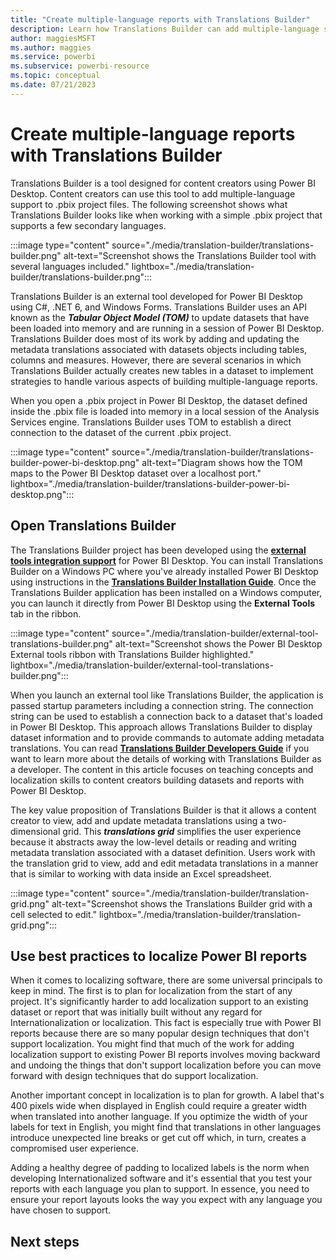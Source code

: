 ```yaml
---
title: "Create multiple-language reports with Translations Builder"
description: Learn how Translations Builder can add multiple-language support to Power BI project files. Use best practices to localize Power BI reports.
author: maggiesMSFT   
ms.author: maggies
ms.service: powerbi
ms.subservice: powerbi-resource
ms.topic: conceptual
ms.date: 07/21/2023
---
```

# Create multiple-language reports with Translations Builder

Translations Builder is a tool designed for content creators using Power BI Desktop. Content creators can use this tool to add multiple-language support to .pbix project files. The following screenshot shows what Translations Builder looks like when working with a simple .pbix project that supports a few secondary languages.

:::image type="content" source="./media/translation-builder/translations-builder.png" alt-text="Screenshot shows the Translations Builder tool with several languages included." lightbox="./media/translation-builder/translations-builder.png":::

Translations Builder is an external tool developed for Power BI Desktop using C#, .NET 6, and Windows Forms. Translations Builder uses an API known as the ***Tabular Object Model (TOM)*** to update datasets that have been loaded into memory and are running in a session of Power BI Desktop. Translations Builder does most of its work by adding and updating the metadata translations associated with datasets objects including tables, columns and measures. However, there are several scenarios in which Translations Builder actually creates new tables in a dataset to implement strategies to handle various aspects of building multiple-language reports.

When you open a .pbix project in Power BI Desktop, the dataset defined inside the .pbix file is loaded into memory in a local session of the Analysis Services engine. Translations Builder uses TOM to establish a direct connection to the dataset of the current .pbix project.

:::image type="content" source="./media/translation-builder/translations-builder-power-bi-desktop.png" alt-text="Diagram shows how the TOM maps to the Power BI Desktop dataset over a localhost port." lightbox="./media/translation-builder/translations-builder-power-bi-desktop.png":::

## Open Translations Builder

The Translations Builder project has been developed using the [**external tools integration support**](https://docs.microsoft.com/en-us/power-bi/transform-model/desktop-external-tools) for Power BI Desktop. You can install Translations Builder on a Windows PC where you've already installed Power BI Desktop using instructions in the [**Translations Builder Installation Guide**](https://github.com/PowerBiDevCamp/TranslationsBuilder/blob/main/Docs/Installation%20Guide.md). Once the Translations Builder application has been installed on a Windows computer, you can launch it directly from Power BI Desktop using the **External Tools** tab in the ribbon.

:::image type="content" source="./media/translation-builder/external-tool-translations-builder.png" alt-text="Screenshot shows the Power BI Desktop External tools ribbon with Translations Builder highlighted." lightbox="./media/translation-builder/external-tool-translations-builder.png":::

When you launch an external tool like Translations Builder, the application is passed startup parameters including a connection string. The connection string can be used to establish a connection back to a dataset that's loaded in Power BI Desktop. This approach allows Translations Builder to display dataset information and to provide commands to automate adding metadata translations. You can read [**Translations Builder Developers Guide**](https://github.com/PowerBiDevCamp/TranslationsBuilder/blob/main/Docs/Developer%20Guide.md) if you want to learn more about the details of working with Translations Builder as a developer. The content in this article focuses on teaching concepts and localization skills to content creators building datasets and reports with Power BI Desktop.

The key value proposition of Translations Builder is that it allows a content creator to view, add and update metadata translations using a two-dimensional grid. This ***translations grid*** simplifies the user experience because it abstracts away the low-level details or reading and writing metadata translation associated with a dataset definition. Users work with the translation grid to view, add and edit metadata translations in a manner that is similar to working with data inside an Excel spreadsheet.

:::image type="content" source="./media/translation-builder/translation-grid.png" alt-text="Screenshot shows the Translations Builder grid with a cell selected to edit." lightbox="./media/translation-builder/translation-grid.png":::

## Use best practices to localize Power BI reports

When it comes to localizing software, there are some universal principals to keep in mind. The first is to plan for localization from the start of any project. It's significantly harder to add localization support to an existing dataset or report that was initially built without any regard for Internationalization or localization. This fact is especially true with Power BI reports because there are so many popular design techniques that don't support localization. You might find that much of the work for adding localization support to existing Power BI reports involves moving backward and undoing the things that don't support localization before you can move forward with design techniques that do support localization.

Another important concept in localization is to plan for growth. A label that's 400 pixels wide when displayed in English could require a greater width when translated into another language. If you optimize the width of your labels for text in English, you might find that translations in other languages introduce unexpected line breaks or get cut off which, in turn, creates a compromised user experience.

Adding a healthy degree of padding to localized labels is the norm when developing Internationalized software and it's essential that you test your reports with each language you plan to support. In essence, you need to ensure your report layouts looks the way you expect with any language you have chosen to support.

## Next steps



